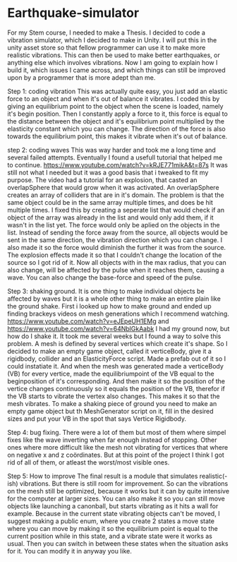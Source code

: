 # Earthquake-simulator

For my Stem course, I needed to make a Thesis.
I decided to code a vibration simulator, which I decided to make in Unity.
I will put this in the unity asset store so that fellow programmer can use it to make more realistic vibrations.
This can then be used to make better earthquakes, or anything else which involves vibrations.
Now I am going to explain how I build it, which issues I came across, and which things can still be improved upon by a programmer that is more adept than me.

Step 1: coding vibration
This was actually quite easy, you just add an elastic force to an object and when it's out of balance it vibrates.
I coded this by giving an equilibrium point to the object when the scene is loaded,  namely it's begin position.
Then I constantly apply a force to it, this force is equal to the distance between the object and it's equilibrium point multiplied by the elasticity constant which you can change. 
The direction of the force is also towards the equilibrium point, this makes it vibrate when it's out of balance.

step 2: coding waves
This was way harder and took me a long time and several failed attempts.
Eventually I found a usefull tutorial that helped me to continue. https://www.youtube.com/watch?v=kRJE771mikA&t=87s
It was still not what I needed but it was a good basis that i tweaked to fit my purpose.
The video had a tutorial for an explosion, that casted an overlapSphere that would grow when it was activated.
An overlapSphere creates an array of colliders that are in it's domain.
The problem is that the same object could be in the same array multiple times, and does be hit multiple times.
I fixed this by creating a seperate list that would check if an object of the array was already in the list and would only add them, if it wasn't in the list yet.
The force would only be aplied on the objects in the list.
Instead of sending the force away from the source, all objects would be sent in the same direction, the vibration direction which you can change.
I also made it so the force would diminish the further it was from the source.
The explosion effects made it so that I couldn't change the location of the source so I got rid of it.
Now all objects with in the max radius, that you can also change, will be affected by the pulse when it reaches them, causing a wave.
You can also change the base-force and speed of the pulse.

Step 3: shaking ground.
It is one thing to make individual objects be affected by waves but it is a whole other thing to make an entire plain like the ground shake.
First i looked up how to make ground and ended up finding brackeys videos on mesh generations which I recommend watching.
https://www.youtube.com/watch?v=eJEpeUH1EMg and https://www.youtube.com/watch?v=64NblGkAabk
I had my ground now, but how do I shake it.
It took me several weeks but I found a way to solve this problem.
A mesh is defined by several vertices which create it's shape.
So I decided to make an empty game object, called it verticeBody, give it a rigidbody, collider and an ElasticityForce script.
Made a prefab out of it so I could instatiate it.
And when the mesh was generated made a verticeBody (VB) for every vertice, made the equilibriumpoint of the VB equal to the beginposition of it's corresponding.
And then make it so the position of the vertice changes continuously so it equals the position of the VB, therefor if the VB starts to vibrate the vertex also changes.
This makes it so that the mesh vibrates.
To make a shaking piece of ground you need to make an empty game object but th MeshGenerator script on it, fill in the desired sizes and put your VB in the spot that says Vertice Rigidbody. 

Step 4: bug fixing.
There were a lot of them but most of them where simpel fixes like the wave inverting when far enough instead of stopping.
Other ones where more difficult like the mesh not vibrating for vertices that where on negative x and z coördinates.
But at this point of the project I think I got rid of all of them, or atleast the worst/most visible ones.

Step 5: How to improve
The final result is a module that simulates realistic(-ish) vibrations.
But there is still room for improvement.
So can the vibrations on the mesh still  be optimized, because it works but it can by quite intensive for the computer at larger sizes.
You can also make it so you can still move objects like launching a canonball, but starts vibrating as it hits a wall for example.
Because in the current state vibrating objects can't be moved, I suggest making a public enum, where you create 2 states a move state where you can move by making it so the equilibrium point is equal to the current position while in this state, and a vibrate state were it works as usual.
Then you can switch in between these states when the situation asks for it.
You can modify it in anyway you like.





